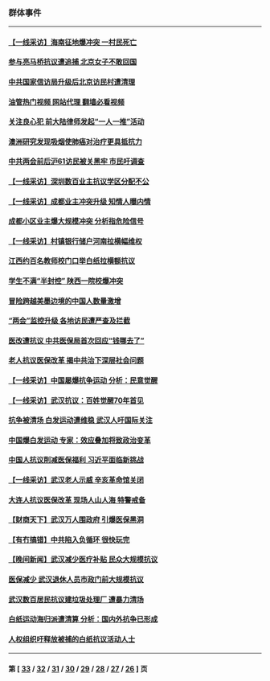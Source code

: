 ### 群体事件
---
#### [【一线采访】海南征地爆冲突 一村民死亡](../../pages/ncid279/n13989137.md?05131645) 
#### [参与亮马桥抗议遭追捕 北京女子不敢回国](../../pages/ncid279/n13985420.md?05131645) 
#### [中共国家信访局升级后北京访民村遭清理](../../pages/ncid279/n13984826.md?05131645) 
#### [油管热门视频 网站代理 翻墙必看视频](http://138.2.39.72:81/youtube.html?epic-marker?05131645)
#### [关注良心犯 前大陆律师发起“一人一推”活动](../../pages/ncid279/n13980524.md?05131645) 
#### [澳洲研究发现吸烟使肺癌对治疗更具抵抗力](../../pages/ncid279/n13977762.md?05131645) 
#### [中共两会前后沪61访民被关黑牢 市民吁调查](../../pages/ncid279/n13976054.md?05131645) 
#### [【一线采访】深圳数百业主抗议学区分配不公](../../pages/ncid279/n13976680.md?05131645) 
#### [【一线采访】成都业主冲突升级 知情人曝内情](../../pages/ncid279/n13965289.md?05131645) 
#### [成都小区业主爆大规模冲突 分析指危险信号](../../pages/ncid279/n13964520.md?05131645) 
#### [【一线采访】村镇银行储户河南拉横幅维权](../../pages/ncid279/n13964555.md?05131645) 
#### [江西约百名教师校门口举白纸拉横额抗议](../../pages/ncid279/n13958579.md?05131645) 
#### [学生不满“半封控” 陕西一院校爆冲突](../../pages/ncid279/n13946647.md?05131645) 
#### [冒险跨越美墨边境的中国人数量激增](../../pages/ncid279/n13946742.md?05131645) 
#### [“两会”监控升级 各地访民遭严查及拦截](../../pages/ncid279/n13942702.md?05131645) 
#### [医改遭抗议 中共医保局首次回应“钱哪去了”](../../pages/ncid279/n13938290.md?05131645) 
#### [老人抗议医保改革 揭中共治下深层社会问题](../../pages/ncid279/n13934963.md?05131645) 
#### [【一线采访】中国屡爆抗争运动 分析：民意觉醒](../../pages/ncid279/n13934024.md?05131645) 
#### [【一线采访】武汉抗议：百姓觉醒70年首见](../../pages/ncid279/n13931265.md?05131645) 
#### [抗争被清场 白发运动遭维稳 武汉人吁国际关注](../../pages/ncid279/n13931147.md?05131645) 
#### [中国爆白发运动 专家：效应叠加将致政治变革](../../pages/ncid279/n13931004.md?05131645) 
#### [中国人抗议削减医保福利 习近平面临新挑战](../../pages/ncid279/n13930530.md?05131645) 
#### [【一线采访】武汉老人示威 辛亥革命馆关闭](../../pages/ncid279/n13930368.md?05131645) 
#### [大连人抗议医保改革 现场人山人海 特警戒备](../../pages/ncid279/n13930248.md?05131645) 
#### [【财商天下】武汉万人围政府 引爆医保黑洞](../../pages/ncid279/n13927281.md?05131645) 
#### [【有冇搞错】中共陷入负循环 很快玩完](../../pages/ncid279/n13926140.md?05131645) 
#### [【晚间新闻】武汉减少医疗补贴 民众大规模抗议](../../pages/ncid279/n13925524.md?05131645) 
#### [医保减少 武汉退休人员市政门前大规模抗议](../../pages/ncid279/n13925389.md?05131645) 
#### [武汉数百居民抗议建垃圾处理厂 遭暴力清场](../../pages/ncid279/n13922269.md?05131645) 
#### [白纸运动海归派遭清算 分析：国内外抗争已形成](../../pages/ncid279/n13919416.md?05131645) 
#### [人权组织吁释放被捕的白纸抗议活动人士](../../pages/ncid279/n13917517.md?05131645) 

---
#### 第 [ [33](./33.md?05131645) / [32](./32.md?05131645) / [31](./31.md?05131645) / [30](./30.md?05131645) / [29](./29.md?05131645) / [28](./28.md?05131645) / [27](./27.md?05131645) / [26](./26.md?05131645) ] 页

